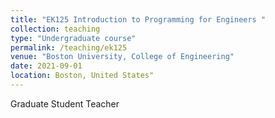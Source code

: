 ```yaml
---
title: "EK125 Introduction to Programming for Engineers "
collection: teaching
type: "Undergraduate course"
permalink: /teaching/ek125
venue: "Boston University, College of Engineering"
date: 2021-09-01
location: Boston, United States"
---
```


Graduate Student Teacher